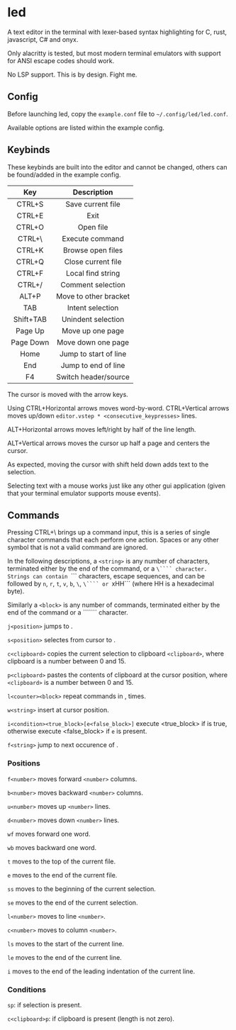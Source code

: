 # led

A text editor in the terminal with lexer-based syntax highlighting for C, rust, javascript, C# and onyx.

Only alacritty is tested, but most modern terminal emulators with support for ANSI escape codes should work.

No LSP support. This is by design. Fight me.

## Config

Before launching led, copy the ```example.conf``` file to ```~/.config/led/led.conf```.

Available options are listed within the example config.

## Keybinds

These keybinds are built into the editor and cannot be changed, others can be found/added in the example config.

| Key       | Description           |
| :-------: | :-------------------: |
| CTRL+S    | Save current file     |
| CTRL+E    | Exit                  |
| CTRL+O    | Open file             |
| CTRL+\    | Execute command       |
| CTRL+K    | Browse open files     |
| CTRL+Q    | Close current file    |
| CTRL+F    | Local find string     |
| CTRL+/    | Comment selection     |
| ALT+P     | Move to other bracket |
| TAB       | Intent selection      |
| Shift+TAB | Unindent selection    |
| Page Up   | Move up one page      |
| Page Down | Move down one page    |
| Home      | Jump to start of line |
| End       | Jump to end of line   |
| F4        | Switch header/source  |

The cursor is moved with the arrow keys.

Using CTRL+Horizontal arrows moves word-by-word.
CTRL+Vertical arrows moves up/down ```editor.vstep * <consecutive_keypresses>``` lines.

ALT+Horizontal arrows moves left/right by half of the line length.

ALT+Vertical arrows moves the cursor up half a page and centers the cursor.

As expected, moving the cursor with shift held down adds text to the selection.

Selecting text with a mouse works just like any other gui application (given that your terminal emulator supports mouse events).

## Commands
Pressing CTRL+\ brings up a command input, this is a series of single character commands that each perform one action.
Spaces or any other symbol that is not a valid command are ignored.

In the following descriptions, a ```<string>``` is any number of characters, terminated either by the end of the command, or a ```\```` character.
Strings can contain ```\``` characters, escape sequences, and can be followed by ```n```, ```r```, ```t```, ```v```, ```b```, ```\```, ```\```` or ```xHH``` (where HH is a hexadecimal byte).

Similarly a ```<block>``` is any number of commands, terminated either by the end of the command or a ```\```` character.

```j<position>``` jumps to <position>.

```s<position>``` selectes from cursor to <position>.

```c<clipboard>``` copies the current selection to clipboard ```<clipboard>```, where clipboard is a number between 0 and 15.

```p<clipboard>``` pastes the contents of clipboard <clipboard> at the cursor position, where ```<clipboard>``` is a number between 0 and 15.

```l<counter><block>``` repeat commands in <block>, <counter> times.

```w<string>``` insert <string> at cursor position.

```i<condition><true_block>[e<false_block>]``` execute <true_block> if <condition> is true, otherwise execute <false_block> if ```e``` is present.

```f<string>``` jump to next occurence of <string>.

### Positions

```f<number>``` moves forward ```<number>``` columns.

```b<number>``` moves backward ```<number>``` columns.

```u<number>``` moves up ```<number>``` lines.

```d<number>``` moves down ```<number>``` lines.


```wf``` moves forward one word.

```wb``` moves backward one word.


```t``` moves to the top of the current file.

```e``` moves to the end of the current file.

```ss``` moves to the beginning of the current selection.

```se``` moves to the end of the current selection.


```l<number>``` moves to line ```<number>```.

```c<number>``` moves to column ```<number>```.


```ls``` moves to the start of the current line.

```le``` moves to the end of the current line.


```i``` moves to the end of the leading indentation of the current line.

### Conditions

```sp```: if selection is present.

```c<clipboard>p```: if clipboard <clipboard> is present (length is not zero).

